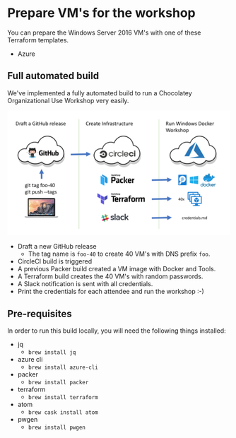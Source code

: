 # Prepare VM's for the workshop

You can prepare the Windows Server 2016 VM's with one of these Terraform templates.

- Azure

## Full automated build

We've implemented a fully automated build to run a Chocolatey Organizational Use Workshop very easily.

![Build pipeline to create 40 VM's in Azure with a CircleCI build using Packer and Terraform](images/pipeline.png)

- Draft a new GitHub release
  - The tag name is `foo-40` to create 40 VM's with DNS prefix `foo`.
- CircleCI build is triggered
- A previous Packer build created a VM image with Docker and Tools.
- A Terraform build creates the 40 VM's with random passwords.
- A Slack notification is sent with all credentials.
- Print the credentials for each attendee and run the workshop :-)

## Pre-requisites

In order to run this build locally, you will need the following things installed:

* jq
  * `brew install jq`
* azure cli
  * `brew install azure-cli`
* packer
  * `brew install packer`
* terraform
  * `brew install terraform`
* atom
  * `brew cask install atom`
* pwgen
  * `brew install pwgen`

